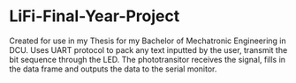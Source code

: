 # LiFi-Final-Year-Project
Created for use in my Thesis for my Bachelor of Mechatronic Engineering in DCU.
Uses UART protocol to pack any text inputted by the user, transmit the bit sequence through the LED.
The phototransitor receives the signal, fills in the data frame and outputs the data to the serial monitor.
